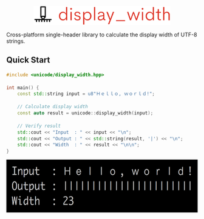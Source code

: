 <p align="center">
  <img height="50" src="img/logo.png" alt="display_width"/>
</p>

Cross-platform single-header library to calculate the display width of UTF-8 strings. 

## Quick Start

```cpp
#include <unicode/display_width.hpp>

int main() {
    const std::string input = u8"Ｈｅｌｌｏ, ｗｏｒｌｄ!";
    
    // Calculate display width
    const auto result = unicode::display_width(input);
    
    // Verify result
    std::cout << "Input  : " << input << "\n";
    std::cout << "Output : " << std::string(result, '|') << "\n";
    std::cout << "Width  : " << result << "\n\n";
}
```

<p>
  <img height=140 src="img/hello_world.png" alt="hello_world"/>
</p>
